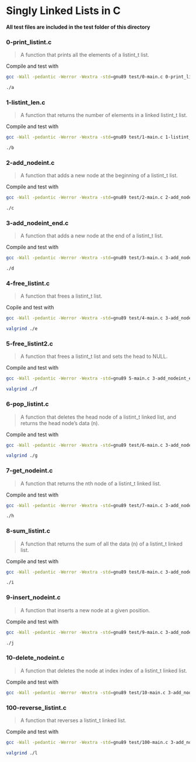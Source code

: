 # Singly Linked Lists in C

**All test files are included in the test folder of this directory**

### 0-print_listint.c

> A function that prints all the elements of a listint_t list.

Compile and test with
```bash
gcc -Wall -pedantic -Werror -Wextra -std=gnu89 test/0-main.c 0-print_listint.c -o a
```
```bash
./a
```

### 1-listint_len.c

> A function that returns the number of elements in a linked listint_t list.

Compile and test with
```bash
gcc -Wall -pedantic -Werror -Wextra -std=gnu89 test/1-main.c 1-listint_len.c -o b
```
```bash
./b
```

### 2-add_nodeint.c

> A function that adds a new node at the beginning of a listint_t list.

Compile and test with
```bash
gcc -Wall -pedantic -Werror -Wextra -std=gnu89 test/2-main.c 2-add_nodeint.c 0-print_listint.c -o c
```
```bash
./c
```

### 3-add_nodeint_end.c

> A function that adds a new node at the end of a listint_t list.

Compile and test with
```bash
gcc -Wall -pedantic -Werror -Wextra -std=gnu89 test/3-main.c 3-add_nodeint_end.c 0-print_listint.c -o d
```
```bash
./d
```

### 4-free_listint.c

> A function that frees a listint_t list.

Copile and test with
```bash
gcc -Wall -pedantic -Werror -Wextra -std=gnu89 test/4-main.c 3-add_nodeint_end.c 0-print_listint.c 4-free_listint.c -o e
```
```bash
valgrind ./e
```

### 5-free_listint2.c

>  A function that frees a listint_t list and sets the head to NULL.

Compile and test with
```bash
gcc -Wall -pedantic -Werror -Wextra -std=gnu89 5-main.c 3-add_nodeint_end.c 0-print_listint.c 5-free_listint2.c -o f
```
```bash
valgrind ./f
```

### 6-pop_listint.c

> A function that deletes the head node of a listint_t linked list, and returns the head node’s data (n).

Compile and test with
```bash
gcc -Wall -pedantic -Werror -Wextra -std=gnu89 test/6-main.c 3-add_nodeint_end.c 0-print_listint.c 5-free_listint2.c 6-pop_listint.c -o g
```
```bash
valgrind ./g
```

### 7-get_nodeint.c

> A function that returns the nth node of a listint_t linked list.

Compile and test with
```bash
gcc -Wall -pedantic -Werror -Wextra -std=gnu89 test/7-main.c 3-add_nodeint_end.c 0-print_listint.c 5-free_listint2.c 7-get_nodeint.c -o h
```
```bash
./h
```

### 8-sum_listint.c

>  A function that returns the sum of all the data (n) of a listint_t linked list.

Compile and test with
```bash
gcc -Wall -pedantic -Werror -Wextra -std=gnu89 test/8-main.c 3-add_nodeint_end.c 5-free_listint2.c 8-sum_listint.c -o i
```
```bash
./i
```

### 9-insert_nodeint.c

> A function that inserts a new node at a given position.

Compile and test with
```bash
gcc -Wall -pedantic -Werror -Wextra -std=gnu89 test/9-main.c 3-add_nodeint_end.c 0-print_listint.c 5-free_listint2.c 9-insert_nodeint.c -o j
```
```bash
./j
```

### 10-delete_nodeint.c

> A function that deletes the node at index index of a listint_t linked list.

Compile and test with
```bash
gcc -Wall -pedantic -Werror -Wextra -std=gnu89 test/10-main.c 3-add_nodeint_end.c 0-print_listint.c 5-free_listint2.c 10-delete_nodeint.c -o k
```

### 100-reverse_listint.c

> A function that reverses a listint_t linked list.

Compile and test with
```bash
gcc -Wall -pedantic -Werror -Wextra -std=gnu89 test/100-main.c 3-add_nodeint_end.c 0-print_listint.c 5-free_listint2.c 100-reverse_listint.c -o l
```
```bash
valgrind ./l
```

